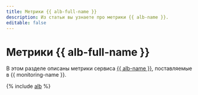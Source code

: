 ```yaml
---
title: Метрики {{ alb-full-name }}
description: Из статьи вы узнаете про метрики {{ alb-name }}.
editable: false
---
```


# Метрики {{ alb-full-name }}

В этом разделе описаны метрики сервиса [{{ alb-name }}](../../application-load-balancer/), поставляемые в {{ monitoring-name }}.

{% include [alb](../../_includes/monitoring/metrics-ref/alb.md) %}
